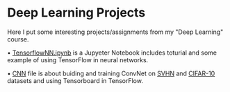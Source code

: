# Deep Learning Projects

Here I put some interesting projects/assignments from my "Deep Learning" course. 

• [TensorflowNN.ipynb](https://github.com/MehradSm/Deep-Learning-Projects/blob/master/TensorflowNN.ipynb) is a Jupyeter Notebook includes toturial and some example of using TensorFlow in neural networks. 

• [CNN](https://github.com/MehradSm/Deep-Learning-Projects/tree/master/CNN) file is about buiding and training ConvNet on       [SVHN](http://ufldl.stanford.edu/housenumbers/) and [CIFAR-10](https://www.cs.toronto.edu/~kriz/cifar.html) datasets and using Tensorboard in TensorFlow. 



